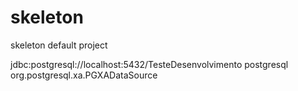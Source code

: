 # skeleton
skeleton default project

</subsystem>
<subsystem xmlns="urn:jboss:domain:bean-validation:1.0"/>
<subsystem xmlns="urn:jboss:domain:core-management:1.0"/>
<subsystem xmlns="urn:jboss:domain:datasources:7.1">
<datasources>
<datasource jndi-name="java:jboss/datasources/PostgresDS" pool-name="PostgresDS" enabled="true" use-java-context="true">
<connection-url>jdbc:postgresql://localhost:5432/TesteDesenvolvimento</connection-url>
<driver>postgresql</driver>
<security user-name="postgres" password="batatasalsa54323"/>
</datasource>
<drivers>
<driver name="postgresql" module="org.postgresql">
<xa-datasource-class>org.postgresql.xa.PGXADataSource</xa-datasource-class>
</driver>
</drivers>
</datasources>
</subsystem>
